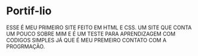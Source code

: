 # Portif-lio
ESSE É MEU PRIMEIRO SITE FEITO EM HTML E CSS. UM SITE QUE CONTA UM POUCO SOBRE MIM E
É UM TESTE PARA APRENDIZAGEM COM CODIGOS SIMPLES JÁ QUE É MEU PREMEIRO 
CONTATO COM A PROGRMAÇÃO.
